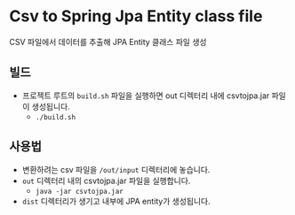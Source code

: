 # Csv to Spring Jpa Entity class file

CSV 파일에서 데이터를 추출해 JPA Entity 클래스 파일 생성

## 빌드

* 프로젝트 루트의 `build.sh` 파일을 실행하면 out 디렉터리 내에 csvtojpa.jar 파일이 생성됩니다.
	* `./build.sh`

## 사용법

* 변환하려는 csv 파일을 `/out/input` 디렉터리에 놓습니다.
* `out` 디렉터리 내의 csvtojpa.jar 파일을 실행합니다.
    * `java -jar csvtojpa.jar`
* `dist` 디렉터리가 생기고 내부에 JPA entity가 생성됩니다.
